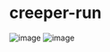 # creeper-run
![image](https://user-images.githubusercontent.com/62118966/161444948-627469ef-f380-4593-bf0f-f528dbf3e463.png)
![image](https://user-images.githubusercontent.com/62118966/161444952-8b8d96fe-f20a-4c81-bda8-3756fd5f5b49.png)


